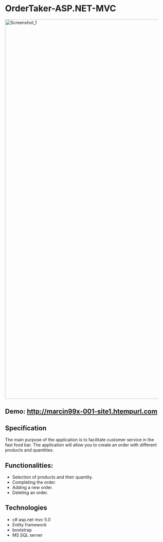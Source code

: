 # OrderTaker-ASP.NET-MVC
<img width="1249" alt="Screenshot_1" src="https://user-images.githubusercontent.com/106338073/170555631-5c498157-6ea2-4f91-8507-29a78a6d51a4.png">

## Demo: http://marcin99x-001-site1.htempurl.com

## Specification
The main purpose of the application is to facilitate customer service in the fast food bar.
The application will allow you to create an order with different products and quantities.

## Functionalities:
- Selection of products and their quantity.
- Completing the order.
- Adding a new order.
- Deleting an order.


## Technologies
- c# asp.net mvc 5.0
- Entity framework
- bootstrap
- MS SQL server


